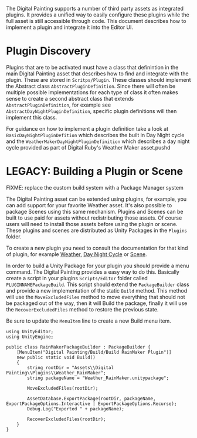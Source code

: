 ﻿The Digital Painting supports a number of third party assets as integrated plugins. It provides a unified way to easily configure these plugins while the full asset is still accessible through code. This document describes how to implement a plugin and integrate it into the Editor UI.

# Plugin Discovery

Plugins that are to be activated must have a class that definintion in the main Digital Painting asset that describes how to find and integrate with the plugin. These are stored in `Scritps/Plugin`. These classes should implement the Abstract class `AbstractPluginDefinition`. Since there will often be multiple possible implementations for each type of class it often makes sense to create a second abstract class that extends `AbstractPluginDefinition`, for example see `AbstractDayNightPluginDefinition`, specific plugin definitions will then implement this class. 

For guidance on how to implement a plugin definition take a look at `BasicDayNightPluginDefition` which describes the built in Day Night cycle and the `WeatherMakerDayNightPluginDefinition` which describes a day night cycle provided as part of Digital Ruby's Weather Maker asset.pushd

# LEGACY: Building a Plugin or Scene

FIXME: replace the custom build system with a Package Manager system

The Digital Painting asset can be extended using plugins, for example, you can add support for your favorite Weather asset. It's also possible to package Scenes using this same mechanism. Plugins and Scenes can be built to use paid for assets without redistributing those assets. Of course users will need to install those assets before using the plugin or scene. These plugins and scenes are distributed as Unity Packages in the `Plugins` folder.

To create a new plugin you need to consult the documentation for that kind of plugin, for example [Weather](Weather.md), [Day Night Cycle](DayNightCycle.md) or [Scene](CreatingAScene.md).

In order to build a Unity Package for your plugin you should provide a menu command. The Digital Painting provides a easy way to do this. Basically create a script in your plugins `Scripts/Editor` folder called `PLUGINNAMEPackageBuild`. This script should extend the `PackageBuilder` class and provide a new implementation of the static `Build` method. This method will use the `MoveExcludedFiles` method to move everything that should not be packaged out of the way, then it will Build the package, finally it will use the `RecoverExcludedFiles` method to restore the previous state.

Be sure to update the `MenuItem` line to create a new Build menu item.

```
using UnityEditor;
using UnityEngine;

public class RainMakerPackageBuilder : PackageBuilder {
    [MenuItem("Digital Painting/Build/Build RainMaker Plugin")]
    new public static void Build()
    {
        string rootDir = "Assets\\Digital Painting\\Plugins\\Weather_RainMaker";
        string packageName = "Weather_RainMaker.unitypackage";

        MoveExcludedFiles(rootDir);

        AssetDatabase.ExportPackage(rootDir, packageName, ExportPackageOptions.Interactive | ExportPackageOptions.Recurse);
        Debug.Log("Exported " + packageName);

        RecoverExcludedFiles(rootDir);
    }
}
```